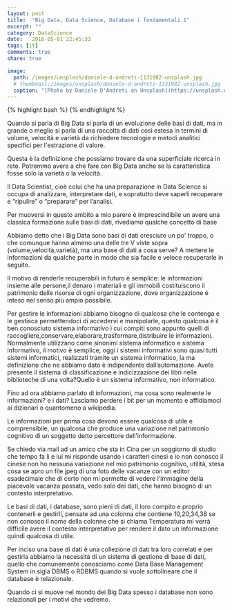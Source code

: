 ```yaml
---
layout: post
title:  "Big Data, Data Science, Database i fondamentali 1"
excerpt: ""
category: DataScience
date:   2016-05-01 22:45:33
tags: [it]
comments: true
share: true

image:
  path: /images/unsplash/daniele-d-andreti-1131982-unsplash.jpg
  # thumbnail:/images/unsplash/daniele-d-andreti-1131982-unsplash.jpg
  caption: "[Photo by Daniele D'Andreti on Unsplash](https://unsplash.com/photos/RpHarahftoM?utm_source=unsplash&utm_medium=referral&utm_content=creditCopyText)"
---
```



{% highlight bash %}
{% endhighlight %}

Quando si parla di Big Data si parla di un evoluzione delle basi di dati, ma in grande o meglio si parla di una raccolta di dati così estesa in termini di volume, velocità e varietà da richiedere tecnologie e metodi analitici specifici per l'estrazione di valore.

Questa è la definizione che possiamo trovare da una superficiale ricerca in rete. Potremmo avere a che fare con Big Data anche se la caratteristica fosse solo la varietà o la velocità.

Il Data Scientist, cioè colui che ha una preparazione in Data Science si occupa di analizzare, interpretare dati, e sopratutto deve saperli recuperare e “ripulire” o “preparare” per l’analisi.

Per muoversi in questo ambito a mio parere è imprescindibile un avere una classica formazione sulle basi di dati, rivediamo qualche concetto di base

Abbiamo detto che i Big Data sono basi di dati cresciute un po' troppo, o che comunque hanno almeno una delle tre V viste sopra (volume,velocità,varietà), ma una base di dati a cosa serve? A mettere le informazioni da qualche parte in modo che sia facile e veloce recuperarle in seguito.

Il motivo di renderle recuperabili in futuro è semplice: le informazioni insieme alle persone,il denaro i materiali e gli immobili costituiscono il patrimonio delle risorse di ogni organizzazione, dove organizzazione è inteso nel senso più ampio possibile.

Per gestire le informazioni abbiamo bisogno di qualcosa che le contenga e le gestisca permettendoci di accedervi e manipolarle, questo qualcosa è il ben conosciuto sistema informativo i cui compiti sono appunto quelli di raccogliere,conservare,elaborare,trasformare,distribuire le informazioni. Normalmente utilizzano come sinonimi sistema informatico e sistema informativo, il motivo è semplice, oggi i sistemi informativi sono quasi tutti sistemi informatici, realizzati tramite un sistema informatico, la ma definizione che ne abbiamo dato è indipendente dall’automazione. Avete presente il sistema di classificazione e indicizzazione dei libri nelle biblioteche di una volta?Quello è un sistema informativo, non informatico.

Fino ad ora abbiamo parlato di informazioni, ma cosa sono realmente le informazioni? e i dati? Lasciamo perdere i bit per un momento e affidiamoci ai dizionari o quantomeno a wikipedia.

Le informazioni per prima cosa devono essere qualcosa di utile e comprensibile, un qualcosa che produce una variazione nel patrimonio cognitivo di un soggetto detto percettore dell’informazione.

Se chiedo via mail ad un amico che sta in Cina per un soggiorno di studio che tempo fa li e lui mi risponde usando i caratteri cinesi e io non conosco il cinese non ho nessuna variazione nel mio patrimonio cognitivo, utilità, stesa cosa se apro un file jpeg di una foto delle vacanze con un editor esadecimale che di certo non mi permette di vedere l’immagine della piacevole vacanza passata, vedo solo dei dati, che hanno bisogno di un contesto interpretativo. 

Le basi di dati, i database, sono pieni di dati, il loro compito e proprio contenerli e gestirli, pensate ad una colonna che contiene 10,20,34,38 se non conosco il nome della colonne che si chiama Temperatura mi verrà difficile avere il contesto interpretativo per rendere il dato un informazione quindi qualcosa di utile.

Per inciso una base di dati è una collezione di dati tra loro correlati e per gestirla abbiamo la necessità di un sistema di gestione di base di dati, quello che comunemente conosciamo come Data Base Management System in sigla DBMS o RDBMS quando si vuole sottolineare che il database è relazionale.
 
Quando ci si muove nel mondo dei Big Data spesso i database non sono relazionali per i motivi che vedremo.

